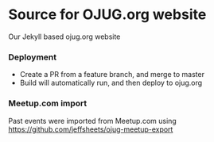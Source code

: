 # Source for OJUG.org website

Our Jekyll based ojug.org website

### Deployment

* Create a PR from a feature branch, and merge to master
* Build will automatically run, and then deploy to ojug.org

### Meetup.com import

Past events were imported from Meetup.com using https://github.com/jeffsheets/ojug-meetup-export
